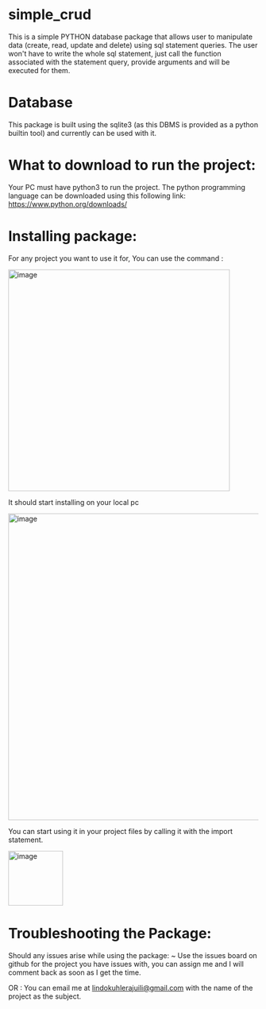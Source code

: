 # simple_crud
This is a simple PYTHON database package that allows user to manipulate data (create, read, update and delete) using sql statement queries. The user won't have to write the whole sql statement, just call the function associated with the statement query, provide arguments and will be executed for them. 

# Database 
This package is built using the sqlite3 (as this DBMS is provided as a python builtin tool) and currently can be used with it. 

# What to download to run the project:
Your PC must have python3 to run the project. The python programming language can be downloaded using this following link:
https://www.python.org/downloads/

# Installing package:
For any project you want to use it for, You can use the command : 

<img width="446" alt="image" src="https://github.com/Lindokuhle-git/simple_crud/assets/80815469/cf349839-12d9-4cc7-9c85-e85e8c81eab2">


It should start installing on your local pc 

<img width="617" alt="image" src="https://github.com/Lindokuhle-git/simple_crud/assets/80815469/7f6502a3-f11c-46ca-bc05-df58fd837673">

You can start using it in your project files by calling it with the import statement.

<img width="110" alt="image" src="https://github.com/Lindokuhle-git/simple_crud/assets/80815469/e4d61685-9a4b-4a3f-9c85-7c3eae17e182">



# Troubleshooting the Package:
Should any issues arise while using the package: 
~ Use the issues board on github for the project you have issues with, you can assign me and I will comment back as soon as I get the time.

OR : You can email me at lindokuhlerajuili@gmail.com with the name of the project as the subject.
